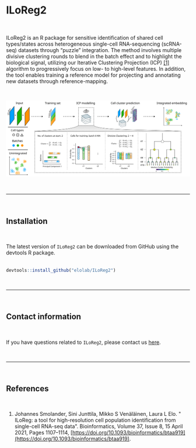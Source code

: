 # ILoReg2

<br>

ILoReg2 is an R package for sensitive identification of shared cell types/states across heterogeneous single-cell RNA-sequencing (scRNA-seq) datasets through “puzzle” integration. The method involves multiple divisive clustering rounds to blend in the batch effect and to highlight the biological signal, utilizing our Iterative Clustering Projection (ICP) [[1]](https://doi.org/10.1093/bioinformatics/btaa919) algorithm to progressively focus on low- to high-level features. In addition, the tool enables training a reference model for projecting and annotating new datasets through reference-mapping.

<br>

![*Figure: ILoReg2 flowchart and ICP adaptations](vignettes/ILoReg2_flowchart_ICP_adaptations.png)

<br>

---

<br>

## Installation

<br>

The latest version of `ILoReg2` can be downloaded from GitHub using the devtools R package.

```R

devtools::install_github("elolab/ILoReg2")

```

<br>

---

<br>

## Contact information

<br>

If you have questions related to `ILoReg2`, please contact us [here](https://github.com/elolab/ILoReg2/issues). 

<br>

---

<br>

## References

<br>

1. Johannes Smolander, Sini Junttila, Mikko S Venäläinen, Laura L Elo. " ILoReg: a tool for high-resolution cell population identification from single-cell RNA-seq data". Bioinformatics, Volume 37, Issue 8, 15 April 2021, Pages 1107–1114, [https://doi.org/10.1093/bioinformatics/btaa919](https://doi.org/10.1093/bioinformatics/btaa919).